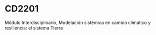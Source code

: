 # CD2201
Módulo Interdisciplinario, Modelación sistémica en cambio climático y resiliencia: el sistema Tierra
